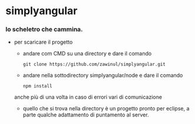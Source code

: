 # simplyangular
###  lo **scheletro** che cammina.


* per scaricare il progetto
  * andare com CMD su una directory e dare il comando 
  
        git clone https://github.com/zawinul/simplyangular.git
  
  * andare nella sottodirectory simplyangular/node e dare il comando
  
        npm install
        
  anche più di una volta in caso di errori vari di comunicazione

  * quello che si trova nella directory è un progetto pronto per eclipse, a parte qualche adattamento di puntamento al server.




